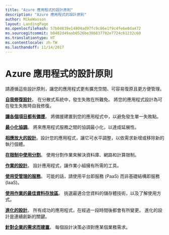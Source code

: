 ```yaml
---
title: "Azure 應用程式的設計原則"
description: "Azure 應用程式的設計原則"
author: MikeWasson
layout: LandingPage
ms.openlocfilehash: 57b04839e14804ad97fc9c86e1f9c4fe6e0da472
ms.sourcegitcommit: b0482d49aab0526be386837702e7724c61232c60
ms.translationtype: HT
ms.contentlocale: zh-TW
ms.lasthandoff: 11/14/2017
---
```

# <a name="design-principles-for-azure-applications"></a>Azure 應用程式的設計原則

請遵循這些設計原則，讓您的應用程式更有擴充空間、可容易復原且更方便管理。 

**[自我修復設計](self-healing.md)**。 在分散式系統中，發生失敗在所難免。 將您的應用程式設計為可在發生失敗時自我修復。

**[讓各個項目都有備援](redundancy.md)**。 將備援建置到您的應用程式中，以避免發生單一失敗點。
 
**[最小化協調](minimize-coordination.md)**。 將來應用程式服務之間的協調最小化，以達成延展性。
 
**[相應放大的設計](scale-out.md)**。設計您的應用程式，讓它可水平調整，以依需求新增或移除新的執行個體。

**[在限制中使用分割](partition.md)**。 使用分割作業來解決資料庫、網路和計算限制。

**[作業的設計](design-for-operations.md)**。 設計應用程式，讓作業小組擁有所需的工具。

**[使用受管理的服務](managed-services.md)**。 可能的話，請使用平台即服務 (PaaS) 而非基礎結構即服務 (IaaS)。

**[使用作業的最佳資料存放區](use-the-best-data-store.md)**。 挑選最適合您資料的儲存體技術，以及了解使用方式。 
 
**[進化的設計](design-for-evolution.md)**。 所有成功的應用程式，在經過一段時間後都會有所變更。 進化的設計是連續創新的關鍵。

**[針對企業的需求而建置](build-for-business.md)**。 每個設計決策必須對應某個業務需求。

